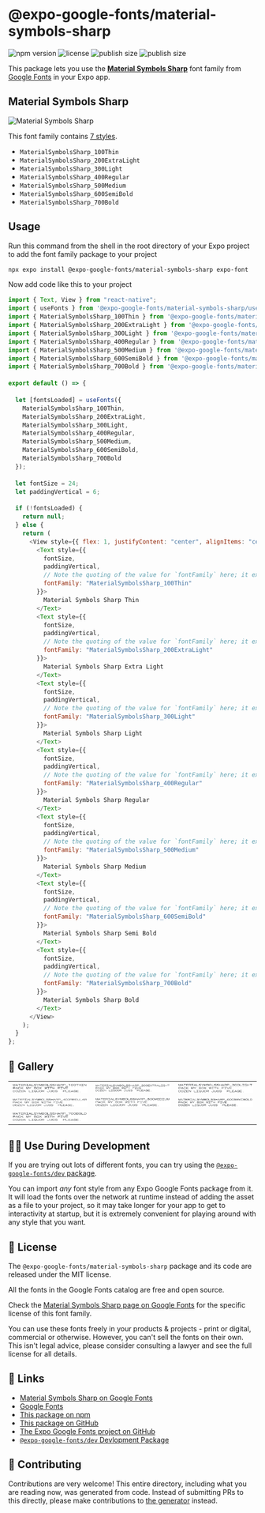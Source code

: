 # @expo-google-fonts/material-symbols-sharp

![npm version](https://flat.badgen.net/npm/v/@expo-google-fonts/material-symbols-sharp)
![license](https://flat.badgen.net/github/license/expo/google-fonts)
![publish size](https://flat.badgen.net/packagephobia/install/@expo-google-fonts/material-symbols-sharp)
![publish size](https://flat.badgen.net/packagephobia/publish/@expo-google-fonts/material-symbols-sharp)

This package lets you use the [**Material Symbols Sharp**](https://fonts.google.com/specimen/Material+Symbols+Sharp) font family from [Google Fonts](https://fonts.google.com/) in your Expo app.

## Material Symbols Sharp

![Material Symbols Sharp](./font-family.png)

This font family contains [7 styles](#-gallery).

- `MaterialSymbolsSharp_100Thin`
- `MaterialSymbolsSharp_200ExtraLight`
- `MaterialSymbolsSharp_300Light`
- `MaterialSymbolsSharp_400Regular`
- `MaterialSymbolsSharp_500Medium`
- `MaterialSymbolsSharp_600SemiBold`
- `MaterialSymbolsSharp_700Bold`

## Usage

Run this command from the shell in the root directory of your Expo project to add the font family package to your project

```sh
npx expo install @expo-google-fonts/material-symbols-sharp expo-font
```

Now add code like this to your project

```js
import { Text, View } from "react-native";
import { useFonts } from '@expo-google-fonts/material-symbols-sharp/useFonts';
import { MaterialSymbolsSharp_100Thin } from '@expo-google-fonts/material-symbols-sharp/100Thin';
import { MaterialSymbolsSharp_200ExtraLight } from '@expo-google-fonts/material-symbols-sharp/200ExtraLight';
import { MaterialSymbolsSharp_300Light } from '@expo-google-fonts/material-symbols-sharp/300Light';
import { MaterialSymbolsSharp_400Regular } from '@expo-google-fonts/material-symbols-sharp/400Regular';
import { MaterialSymbolsSharp_500Medium } from '@expo-google-fonts/material-symbols-sharp/500Medium';
import { MaterialSymbolsSharp_600SemiBold } from '@expo-google-fonts/material-symbols-sharp/600SemiBold';
import { MaterialSymbolsSharp_700Bold } from '@expo-google-fonts/material-symbols-sharp/700Bold';

export default () => {

  let [fontsLoaded] = useFonts({
    MaterialSymbolsSharp_100Thin, 
    MaterialSymbolsSharp_200ExtraLight, 
    MaterialSymbolsSharp_300Light, 
    MaterialSymbolsSharp_400Regular, 
    MaterialSymbolsSharp_500Medium, 
    MaterialSymbolsSharp_600SemiBold, 
    MaterialSymbolsSharp_700Bold
  });

  let fontSize = 24;
  let paddingVertical = 6;

  if (!fontsLoaded) {
    return null;
  } else {
    return (
      <View style={{ flex: 1, justifyContent: "center", alignItems: "center" }}>
        <Text style={{
          fontSize,
          paddingVertical,
          // Note the quoting of the value for `fontFamily` here; it expects a string!
          fontFamily: "MaterialSymbolsSharp_100Thin"
        }}>
          Material Symbols Sharp Thin
        </Text>
        <Text style={{
          fontSize,
          paddingVertical,
          // Note the quoting of the value for `fontFamily` here; it expects a string!
          fontFamily: "MaterialSymbolsSharp_200ExtraLight"
        }}>
          Material Symbols Sharp Extra Light
        </Text>
        <Text style={{
          fontSize,
          paddingVertical,
          // Note the quoting of the value for `fontFamily` here; it expects a string!
          fontFamily: "MaterialSymbolsSharp_300Light"
        }}>
          Material Symbols Sharp Light
        </Text>
        <Text style={{
          fontSize,
          paddingVertical,
          // Note the quoting of the value for `fontFamily` here; it expects a string!
          fontFamily: "MaterialSymbolsSharp_400Regular"
        }}>
          Material Symbols Sharp Regular
        </Text>
        <Text style={{
          fontSize,
          paddingVertical,
          // Note the quoting of the value for `fontFamily` here; it expects a string!
          fontFamily: "MaterialSymbolsSharp_500Medium"
        }}>
          Material Symbols Sharp Medium
        </Text>
        <Text style={{
          fontSize,
          paddingVertical,
          // Note the quoting of the value for `fontFamily` here; it expects a string!
          fontFamily: "MaterialSymbolsSharp_600SemiBold"
        }}>
          Material Symbols Sharp Semi Bold
        </Text>
        <Text style={{
          fontSize,
          paddingVertical,
          // Note the quoting of the value for `fontFamily` here; it expects a string!
          fontFamily: "MaterialSymbolsSharp_700Bold"
        }}>
          Material Symbols Sharp Bold
        </Text>
      </View>
    );
  }
};
```

## 🔡 Gallery


||||
|-|-|-|
|![MaterialSymbolsSharp_100Thin](./100Thin/MaterialSymbolsSharp_100Thin.ttf.png)|![MaterialSymbolsSharp_200ExtraLight](./200ExtraLight/MaterialSymbolsSharp_200ExtraLight.ttf.png)|![MaterialSymbolsSharp_300Light](./300Light/MaterialSymbolsSharp_300Light.ttf.png)||
|![MaterialSymbolsSharp_400Regular](./400Regular/MaterialSymbolsSharp_400Regular.ttf.png)|![MaterialSymbolsSharp_500Medium](./500Medium/MaterialSymbolsSharp_500Medium.ttf.png)|![MaterialSymbolsSharp_600SemiBold](./600SemiBold/MaterialSymbolsSharp_600SemiBold.ttf.png)||
|![MaterialSymbolsSharp_700Bold](./700Bold/MaterialSymbolsSharp_700Bold.ttf.png)||||


## 👩‍💻 Use During Development

If you are trying out lots of different fonts, you can try using the [`@expo-google-fonts/dev` package](https://github.com/expo/google-fonts/tree/master/font-packages/dev#readme).

You can import _any_ font style from any Expo Google Fonts package from it. It will load the fonts over the network at runtime instead of adding the asset as a file to your project, so it may take longer for your app to get to interactivity at startup, but it is extremely convenient for playing around with any style that you want.


## 📖 License

The `@expo-google-fonts/material-symbols-sharp` package and its code are released under the MIT license.

All the fonts in the Google Fonts catalog are free and open source.

Check the [Material Symbols Sharp page on Google Fonts](https://fonts.google.com/specimen/Material+Symbols+Sharp) for the specific license of this font family.

You can use these fonts freely in your products & projects - print or digital, commercial or otherwise. However, you can't sell the fonts on their own. This isn't legal advice, please consider consulting a lawyer and see the full license for all details.

## 🔗 Links

- [Material Symbols Sharp on Google Fonts](https://fonts.google.com/specimen/Material+Symbols+Sharp)
- [Google Fonts](https://fonts.google.com/)
- [This package on npm](https://www.npmjs.com/package/@expo-google-fonts/material-symbols-sharp)
- [This package on GitHub](https://github.com/expo/google-fonts/tree/master/font-packages/material-symbols-sharp)
- [The Expo Google Fonts project on GitHub](https://github.com/expo/google-fonts)
- [`@expo-google-fonts/dev` Devlopment Package](https://github.com/expo/google-fonts/tree/master/font-packages/dev)

## 🤝 Contributing

Contributions are very welcome! This entire directory, including what you are reading now, was generated from code. Instead of submitting PRs to this directly, please make contributions to [the generator](https://github.com/expo/google-fonts/tree/master/packages/generator) instead.
